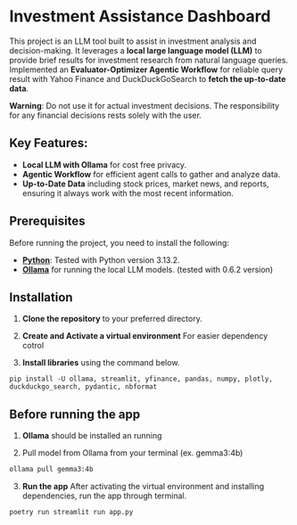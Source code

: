 # Investment Assistance Dashboard

This project is an LLM tool built to assist in investment analysis and decision-making.
It leverages a **local large language model (LLM)** to provide brief results for investment research from natural language queries.
Implemented an **Evaluator-Optimizer Agentic Workflow** for reliable query result with Yahoo Finance and DuckDuckGoSearch to **fetch the up-to-date data**.

**Warning**:  Do not use it for actual investment decisions. The responsibility for any financial decisions rests solely with the user.

## Key Features:
* **Local LLM with Ollama** for cost free privacy.
* **Agentic Workflow** for efficient agent calls to gather and analyze data.
* **Up-to-Date Data** including stock prices, market news, and reports, ensuring it always work with the most recent information.

## Prerequisites

Before running the project, you need to install the following:

- **[Python](https://www.python.org/downloads/)**: Tested with Python version 3.13.2.
- **[Ollama](https://ollama.com/download)** for running the local LLM models. (tested with 0.6.2 version)


## Installation

1. **Clone the repository** to your preferred directory.

2. **Create and Activate a virtual environment** For easier dependency cotrol

3. **Install libraries** using the command below.

```venv
pip install -U ollama, streamlit, yfinance, pandas, numpy, plotly, duckduckgo_search, pydantic, nbformat
```


## Before running the app

1. **Ollama** should be installed an running

2. Pull model from Ollama from your terminal (ex. gemma3:4b)
```bash
ollama pull gemma3:4b
```

3. **Run the app** After activating the virtual environment and installing dependencies, run the app through terminal.
```bash
poetry run streamlit run app.py
```
